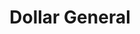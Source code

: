 ---
title: "Dollar General"
url: /chicago/dollar-general-north-milwaukee-avenue/
shop: variety store
---